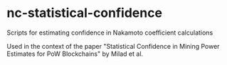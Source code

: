 # nc-statistical-confidence
Scripts for estimating confidence in Nakamoto coefficient calculations

Used in the context of the paper "Statistical Confidence in Mining Power Estimates for PoW 
Blockchains" by Milad et al.
